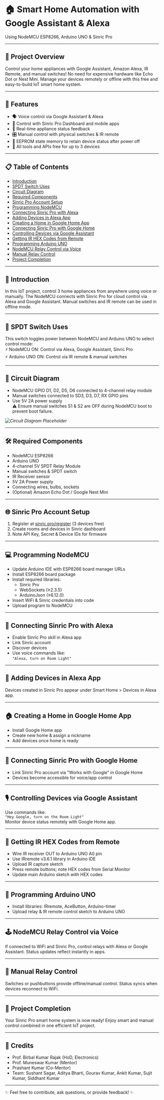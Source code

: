 # 🏠 Smart Home Automation with Google Assistant & Alexa  
Using NodeMCU ESP8266, Arduino UNO & Sinric Pro

---

## 🚀 Project Overview  
Control your home appliances with Google Assistant, Amazon Alexa, IR Remote, and manual switches! No need for expensive hardware like Echo Dot or Nest Mini. Manage your devices remotely or offline with this free and easy-to-build IoT smart home system.

---

## 🌟 Features  
- 🗣️ Voice control via Google Assistant & Alexa  
- 📱 Control with Sinric Pro Dashboard and mobile apps  
- 🔄 Real-time appliance status feedback  
- 🎛️ Manual control with physical switches & IR remote  
- 💾 EEPROM state memory to retain device status after power off  
- 💸 All tools and APIs free for up to 3 devices  

---

## 📋 Table of Contents  
- [Introduction](#-introduction)  
- [SPDT Switch Uses](#-spdt-switch-uses)  
- [Circuit Diagram](#-circuit-diagram)  
- [Required Components](#-required-components)  
- [Sinric Pro Account Setup](#-sinric-pro-account-setup)  
- [Programming NodeMCU](#-programming-nodemcu)  
- [Connecting Sinric Pro with Alexa](#-connecting-sinric-pro-with-alexa)  
- [Adding Devices in Alexa App](#-adding-devices-in-alexa-app)  
- [Creating a Home in Google Home App](#-creating-a-home-in-google-home-app)  
- [Connecting Sinric Pro with Google Home](#-connecting-sinric-pro-with-google-home)  
- [Controlling Devices via Google Assistant](#-controlling-devices-via-google-assistant)  
- [Getting IR HEX Codes from Remote](#-getting-ir-hex-codes-from-remote)  
- [Programming Arduino UNO](#-programming-arduino-uno)  
- [NodeMCU Relay Control via Voice](#-nodemcu-relay-control-via-voice)  
- [Manual Relay Control](#-manual-relay-control)  
- [Project Completion](#-project-completion)  

---

## 📖 Introduction  
In this IoT project, control 3 home appliances from anywhere using voice or manually. The NodeMCU connects with Sinric Pro for cloud control via Alexa and Google Assistant. Manual switches and IR remote can be used in offline mode.

---

## 🔀 SPDT Switch Uses  
This switch toggles power between NodeMCU and Arduino UNO to select control mode:  
⚡ NodeMCU ON: Control via Alexa, Google Assistant, Sinric Pro  
⚡ Arduino UNO ON: Control via IR remote & manual switches  

---

## 🔌 Circuit Diagram  
- NodeMCU GPIO D1, D2, D5, D6 connected to 4-channel relay module  
- Manual switches connected to SD3, D3, D7, RX GPIO pins  
- Use 5V 2A power supply  
⚠️ Ensure manual switches S1 & S2 are OFF during NodeMCU boot to prevent boot failure.  

*![Circuit Diagram Placeholder](./images/circuit_diagram.png)*  

---

## 🛠️ Required Components  
- NodeMCU ESP8266  
- Arduino UNO  
- 4-channel 5V SPDT Relay Module  
- Manual switches & SPDT switch  
- IR Receiver sensor  
- 5V 2A Power supply  
- Connecting wires, bulbs, sockets  
- (Optional) Amazon Echo Dot / Google Nest Mini  

---

## 🌐 Sinric Pro Account Setup  
1. Register at [sinric.pro/register](https://sinric.pro/register) (3 devices free)  
2. Create rooms and devices in Sinric dashboard  
3. Note API Key, Secret & Device IDs for firmware  

---

## 💻 Programming NodeMCU  
- Update Arduino IDE with ESP8266 board manager URLs  
- Install ESP8266 board package  
- Install required libraries:  
  - Sinric Pro  
  - WebSockets (≥2.3.5)  
  - ArduinoJson (≥6.12.0)  
- Insert WiFi & Sinric credentials into code  
- Upload program to NodeMCU  

---

## 📲 Connecting Sinric Pro with Alexa  
- Enable Sinric Pro skill in Alexa app  
- Link Sinric account  
- Discover devices  
- Use voice commands like:  
  `"Alexa, turn on Room Light"`  

---

## 📱 Adding Devices in Alexa App  
Devices created in Sinric Pro appear under Smart Home > Devices in Alexa app.

---

## 🏠 Creating a Home in Google Home App  
- Install Google Home app  
- Create new home & assign a nickname  
- Add devices once home is ready  

---

## 🔗 Connecting Sinric Pro with Google Home  
- Link Sinric Pro account via "Works with Google" in Google Home  
- Devices become accessible for voice/app control  

---

## 🎙️ Controlling Devices via Google Assistant  
Use commands like:  
`"Hey Google, turn on the Room Light"`  
Monitor device status remotely with Google Home app.

---

## 📡 Getting IR HEX Codes from Remote  
- Wire IR receiver OUT to Arduino UNO A0 pin  
- Use IRremote v3.6.1 library in Arduino IDE  
- Upload IR capture sketch  
- Press remote buttons; note HEX codes from Serial Monitor  
- Update main Arduino sketch with HEX codes  

---

## 🤖 Programming Arduino UNO  
- Install libraries: IRremote, AceButton, Arduino-timer  
- Upload relay & IR remote control sketch to Arduino UNO  

---

## 🕹️ NodeMCU Relay Control via Voice  
If connected to WiFi and Sinric Pro, control relays with Alexa or Google Assistant. Status updates reflect instantly in apps.

---

## 🔧 Manual Relay Control  
Switches or pushbuttons provide offline/manual control. Status syncs when devices reconnect to WiFi.

---

## 🎉 Project Completion  
Your Sinric Pro smart home system is now ready! Enjoy smart and manual control combined in one efficient IoT project.

---

## 👏 Credits  
- Prof. Birbal Kumar Rajak (HoD, Electronics)  
- Prof. Muneswar Kumar (Mentor)  
- Prashant Kumar (Co-Mentor)  
- Team: Sushant Sagar, Aditya Bharti, Gourav Kumar, Ankit Kumar, Sujit Kumar, Siddhant Kumar  

---

✨ Feel free to contribute, ask questions, or provide feedback! ✨
